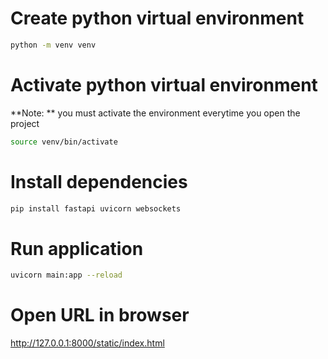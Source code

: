 # Create python virtual environment
```bash
python -m venv venv
```

# Activate python virtual environment
**Note: ** you must activate the environment everytime you open the project
```bash
source venv/bin/activate
```
# Install dependencies
```bash
pip install fastapi uvicorn websockets
```

# Run application
```bash
uvicorn main:app --reload
```

# Open URL in browser 
http://127.0.0.1:8000/static/index.html